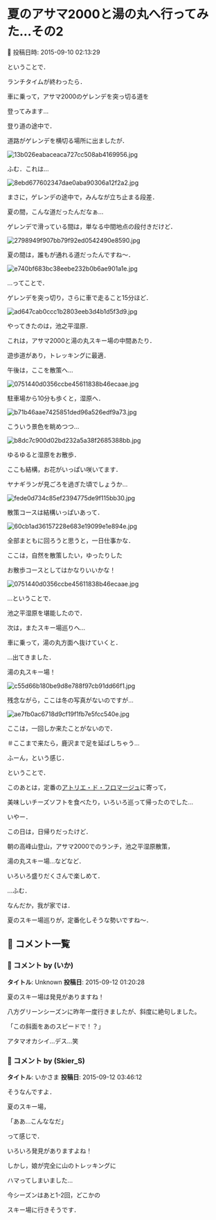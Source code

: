 # 夏のアサマ2000と湯の丸へ行ってみた…その2

📅 投稿日時: 2015-09-10 02:13:29

ということで．


ランチタイムが終わったら．


車に乗って，アサマ2000のゲレンデを突っ切る道を


登ってみます…





登り道の途中で．


道路がゲレンデを横切る場所に出ましたが．




![13b026eabaceaca727cc508ab4169956.jpg](images/13b026eabaceaca727cc508ab4169956.jpg)




ふむ．これは…




![8ebd677602347dae0aba90306a12f2a2.jpg](images/8ebd677602347dae0aba90306a12f2a2.jpg)




まさに，ゲレンデの途中で，みんなが立ち止まる段差．


夏の間，こんな道だったんだなぁ…





ゲレンデで滑っている間は，単なる中間地点の段付きだけど．




![2798949f907bb79f92ed0542490e8590.jpg](images/2798949f907bb79f92ed0542490e8590.jpg)




夏の間は，誰もが通れる道だったんですね～．




![e740bf683bc38eebe232b0b6ae901a1e.jpg](images/e740bf683bc38eebe232b0b6ae901a1e.jpg)







…ってことで．


ゲレンデを突っ切り，さらに車で走ること15分ほど．




![ad647cab0ccc1b2803eeb3d4b1d5f3d9.jpg](images/ad647cab0ccc1b2803eeb3d4b1d5f3d9.jpg)




やってきたのは，池之平湿原．


これは，アサマ2000と湯の丸スキー場の中間あたり．


遊歩道があり，トレッキングに最適．


午後は，ここを散策へ…




![0751440d0356ccbe45611838b46ecaae.jpg](images/0751440d0356ccbe45611838b46ecaae.jpg)




駐車場から10分も歩くと，湿原へ．




![b71b46aae7425851ded96a526edf9a73.jpg](images/b71b46aae7425851ded96a526edf9a73.jpg)




こういう景色を眺めつつ…




![b8dc7c900d02bd232a5a38f2685388bb.jpg](images/b8dc7c900d02bd232a5a38f2685388bb.jpg)




ゆるゆると湿原をお散歩．


ここも結構，お花がいっぱい咲いてます．


ヤナギランが見ごろを過ぎた頃でしょうか…




![fede0d734c85ef2394775de9f115bb30.jpg](images/fede0d734c85ef2394775de9f115bb30.jpg)




散策コースは結構いっぱいあって．




![60cb1ad36157228e683e19099e1e894e.jpg](images/60cb1ad36157228e683e19099e1e894e.jpg)




全部まともに回ろうと思うと，一日仕事かな．


ここは，自然を散策したい，ゆったりした


お散歩コースとしてはかなりいいかな！




![0751440d0356ccbe45611838b46ecaae.jpg](images/0751440d0356ccbe45611838b46ecaae.jpg)




…ということで．


池之平湿原を堪能したので．





次は，またスキー場巡りへ…


車に乗って，湯の丸方面へ抜けていくと．





…出てきました．


湯の丸スキー場！




![c55d66b180be9d8e788f97cb91dd66f1.jpg](images/c55d66b180be9d8e788f97cb91dd66f1.jpg)




残念ながら，ここは冬の写真がないのですが…




![ae7fb0ac6718d9cf19f1fb7e5fcc540e.jpg](images/ae7fb0ac6718d9cf19f1fb7e5fcc540e.jpg)




ここは，一回しか来たことがないので．


＃ここまで来たら，鹿沢まで足を延ばしちゃう…


ふーん，という感じ．





ということで．


このあとは，定番の[アトリエ・ド・フロマージュ](http://www.a-fromage.co.jp/product)に寄って，


美味しいチーズソフトを食べたり，いろいろ巡って帰ったのでした…





いやー．


この日は，日帰りだったけど．


朝の高峰山登山，アサマ2000でのランチ，池之平湿原散策，


湯の丸スキー場…などなど．


いろいろ盛りだくさんで楽しめて．





…ふむ．


なんだか，我が家では．


夏のスキー場巡りが，定番化しそうな勢いですね～．

## 💬 コメント一覧

### 💬 コメント by (いか)
**タイトル**: Unknown
**投稿日**: 2015-09-12 01:20:28

夏のスキー場は発見がありますね！

八方グリーンシーズンに昨年一度行きましたが、斜度に絶句しました。

「この斜面をあのスピードで！？」

アタマオカシイ…デス…笑

### 💬 コメント by (Skier_S)
**タイトル**: いかさま
**投稿日**: 2015-09-12 03:46:12

そうなんですよ．

夏のスキー場，

「ああ…こんななだ」

って感じで．

いろいろ発見がありますよね！



しかし，娘が完全に山のトレッキングに

ハマってしまいました…

今シーズンはあと1-2回，どこかの

スキー場に行きそうです．

